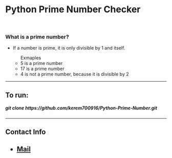 <h1>Python Prime Number Checker</h1>
<br>
<h3>What is a prime number?</h3>
<ul>
  <li>If a number is prime, it is only divisible by 1 and itself.</li>
  <ul>Exmaples
    <li>5 is a prime number</li>
    <li>17 is a prime number</li>
    <li>4 is not a prime number, because it is divisible by 2</li>
  </ul>
</ul>
<hr>
<h2>To run:</h2>
<h5>git clone https://github.com/kerem700916/Python-Prime-Number.git</h5>
<hr>
<h2>Contact Info<h2>
<ul>
  <li><a href="mailto:guvenkerem2006@gmail.com">Mail</a></li>
</ul>
